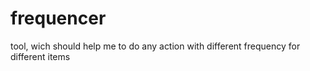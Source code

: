 frequencer
==========

tool, wich should help me to do any action with different frequency for different items
